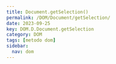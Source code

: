 ```yaml
---
title: Document.getSelection()
permalink: /DOM/Document/getSelection/
date: 2023-09-25
key: DOM.D.Document.getSelection
category: DOM
tags: [metodo dom]
sidebar:
  nav: dom
---
```

